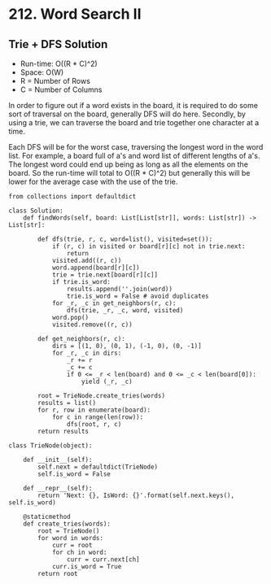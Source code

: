 # 212. Word Search II

## Trie + DFS Solution
- Run-time: O((R \* C)^2)
- Space: O(W)
- R = Number of Rows
- C = Number of Columns

In order to figure out if a word exists in the board, it is required to do some sort of traversal on the board, generally DFS will do here.
Secondly, by using a trie, we can traverse the board and trie together one character at a time.

Each DFS will be for the worst case, traversing the longest word in the word list.
For example, a board full of a's and word list of different lengths of a's.
The longest word could end up being as long as all the elements on the board.
So the run-time will total to O((R \* C)^2) but generally this will be lower for the average case with the use of the trie.

```
from collections import defaultdict

class Solution:
    def findWords(self, board: List[List[str]], words: List[str]) -> List[str]:

        def dfs(trie, r, c, word=list(), visited=set()):
            if (r, c) in visited or board[r][c] not in trie.next:
                return
            visited.add((r, c))
            word.append(board[r][c])
            trie = trie.next[board[r][c]]
            if trie.is_word:
                results.append(''.join(word))
                trie.is_word = False # avoid duplicates
            for _r, _c in get_neighbors(r, c):
                dfs(trie, _r, _c, word, visited)
            word.pop()
            visited.remove((r, c))

        def get_neighbors(r, c):
            dirs = [(1, 0), (0, 1), (-1, 0), (0, -1)]
            for _r, _c in dirs:
                _r += r
                _c += c
                if 0 <= _r < len(board) and 0 <= _c < len(board[0]):
                    yield (_r, _c)

        root = TrieNode.create_tries(words)
        results = list()
        for r, row in enumerate(board):
            for c in range(len(row)):
                dfs(root, r, c)
        return results

class TrieNode(object):

    def __init__(self):
        self.next = defaultdict(TrieNode)
        self.is_word = False

    def __repr__(self):
        return 'Next: {}, IsWord: {}'.format(self.next.keys(), self.is_word)

    @staticmethod
    def create_tries(words):
        root = TrieNode()
        for word in words:
            curr = root
            for ch in word:
                curr = curr.next[ch]
            curr.is_word = True
        return root
```
